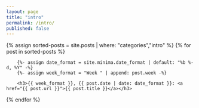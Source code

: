 ```yaml
---
layout: page
title: "intro"
permalink: /intro/
published: false
---
```


<div class="posts">
    {% assign sorted-posts = site.posts | where: "categories","intro" %}
    {% for post in sorted-posts %}

        {%- assign date_format = site.minima.date_format | default: "%b %-d, %Y" -%}
        {%- assign week_format = "Week " | append: post.week -%}

        <h3>{{ week_format }}, {{ post.date | date: date_format }}: <a href="{{ post.url }}">{{ post.title }}</a></h3>

{% endfor %}
</div>

